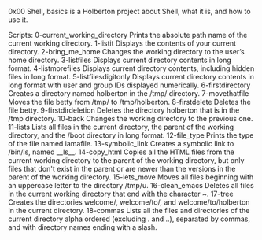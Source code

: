 0x00 Shell, basics is a Holberton project about Shell, what it is, and how to use it.

Scripts:
0-current\_working\_directory	Prints the absolute path name of the current working directory.
1-listit			Displays the contents of your current directory.
2-bring\_me\_home		Changes the working directory to the user’s home directory.
3-listfiles			Displays current directory contents in long format.
4-listmorefiles			Displays current directory contents, including hidden files in long format.
5-listfilesdigitonly		Displays current directory contents in long format with user and group IDs displayed numerically.
6-firstdirectory		Creates a directory named holberton in the /tmp/ directory.
7-movethatfile			Moves the file betty from /tmp/ to /tmp/holberton.
8-firstdelete			Deletes the file betty.
9-firstdirdeletion		Deletes the directory holberton that is in the /tmp directory.
10-back				Changes the working directory to the previous one.
11-lists			Lists all files in the current directory, the parent of the working directory, and the /boot directory in long format.
12-file\_type			Prints the type of the file named iamafile.
13-symbolic\_link		Creates a symbolic link to /bin/ls, named \_\_ls\_\_.
14-copy\_html			Copies all the HTML files from the current working directory to the parent of the working directory, but only files that don't exist in the parent or are newer than the versions in the parent of the working directory.
15-lets\_move			Moves all files beginning with an uppercase letter to the directory /tmp/u.
16-clean\_emacs			Deletes all files in the current working directory that end with the character ~.
17-tree				Creates the directories welcome/, welcome/to/, and welcome/to/holberton in the current directory.
18-commas			Lists all the files and directories of the current directory alpha ordered (excluding . and ..), separated by commas, and with directory names ending with a slash.

